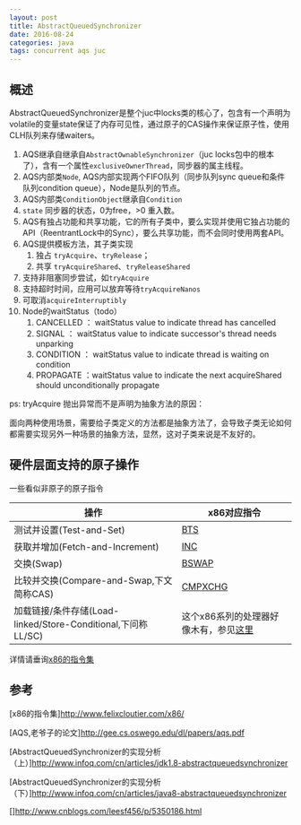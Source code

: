 ```yaml
---
layout: post
title: AbstractQueuedSynchronizer
date: 2016-08-24
categories: java
tags: concurrent aqs juc
---
```


## 概述

AbstractQueuedSynchronizer是整个juc中locks类的核心了，包含有一个声明为volatile的变量state保证了内存可见性，通过原子的CAS操作来保证原子性，使用CLH队列来存储waiters。

1.  AQS继承自继承自`AbstractOwnableSynchronizer`（juc locks包中的根本了），含有一个属性`exclusiveOwnerThread`，同步器的属主线程。
2.  AQS内部类`Node`, AQS内部实现两个FIFO队列（同步队列sync queue和条件队列condition queue），Node是队列的节点。
3.  AQS内部类`ConditionObject`继承自`Condition`
4.  `state` 同步器的状态，0为free，>0 重入数。
5.  AQS有独占功能和共享功能，它的所有子类中，要么实现并使用它独占功能的API（ReentrantLock中的Sync），要么共享功能，而不会同时使用两套API。
6.  AQS提供模板方法，其子类实现
    1. 独占 `tryAcquire`、`tryRelease`；
    2. 共享 `tryAcquireShared`、`tryReleaseShared`
7.  支持非阻塞同步尝试，如`tryAcquire`
8.  支持超时时间，应用可以放弃等待`tryAcquireNanos`
9.  可取消`acquireInterruptibly`
10. Node的waitStatus（todo）
    1.  CANCELLED ： waitStatus value to indicate thread has cancelled
    2.  SIGNAL ： waitStatus value to indicate successor's thread needs unparking
    3.  CONDITION ： waitStatus value to indicate thread is waiting on condition
    4.  PROPAGATE ：waitStatus value to indicate the next acquireShared should unconditionally propagate


ps:
tryAcquire 抛出异常而不是声明为抽象方法的原因：

面向两种使用场景，需要给子类定义的方法都是抽象方法了，会导致子类无论如何都需要实现另外一种场景的抽象方法，显然，这对子类来说是不友好的。

## 硬件层面支持的原子操作  

一些看似非原子的原子指令

|操作|x86对应指令|
|-|-|
|测试并设置(Test-and-Set)|[BTS](http://www.felixcloutier.com/x86/BTS.html)|
|获取并增加(Fetch-and-Increment)|[INC](http://www.felixcloutier.com/x86/INC.html)|
|交换(Swap)|[BSWAP](http://www.felixcloutier.com/x86/BSWAP.html)|
|比较并交换(Compare-and-Swap,下文简称CAS)|[CMPXCHG](http://www.felixcloutier.com/x86/CMPXCHG.html)|
|加载链接/条件存储(Load-linked/Store-Conditional,下问称LL/SC)|这个x86系列的处理器好像木有，参见[这里](https://en.wikipedia.org/wiki/Load-link/store-conditional#Implementations)|

详情请垂询[x86的指令集](http://www.felixcloutier.com/x86/)

## 参考

[x86的指令集]<http://www.felixcloutier.com/x86/>

[AQS,老爷子的论文]<http://gee.cs.oswego.edu/dl/papers/aqs.pdf>

[AbstractQueuedSynchronizer的实现分析（上）]<http://www.infoq.com/cn/articles/jdk1.8-abstractqueuedsynchronizer>

[AbstractQueuedSynchronizer的实现分析（下）]<http://www.infoq.com/cn/articles/java8-abstractqueuedsynchronizer>

[]<http://www.cnblogs.com/leesf456/p/5350186.html>
